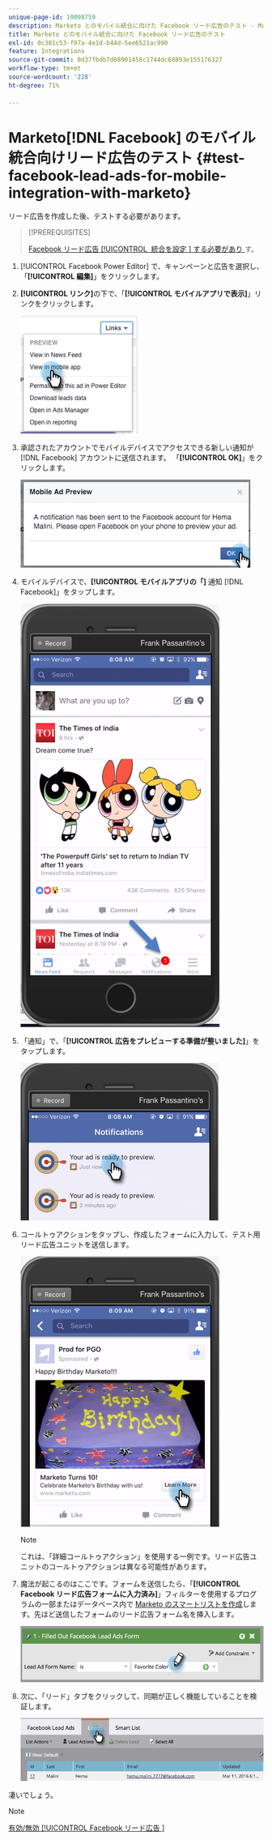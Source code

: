 ```yaml
---
unique-page-id: 10098759
description: Marketo とのモバイル統合に向けた Facebook リード広告のテスト - Marketo ドキュメント - 製品ドキュメント
title: Marketo とのモバイル統合に向けた Facebook リード広告のテスト
exl-id: 0c381c53-f97a-4e1d-b44d-5ee6521ac990
feature: Integrations
source-git-commit: 0d37fbdb7d08901458c1744dc68893e155176327
workflow-type: tm+mt
source-wordcount: '228'
ht-degree: 71%

---
```


# Marketo[!DNL Facebook] のモバイル統合向けリード広告のテスト {#test-facebook-lead-ads-for-mobile-integration-with-marketo}

リード広告を作成した後、テストする必要があります。

>[!PREREQUISITES]
>
>[Facebook リード広告 [!UICONTROL &#x200B; 統合を設定 &#x200B;] する必要があり ](/help/marketo/product-docs/demand-generation/facebook/set-up-facebook-lead-ads.md) す。

1. [!UICONTROL Facebook Power Editor] で、キャンペーンと広告を選択し、「**[!UICONTROL 編集]**」をクリックします。

1. **[!UICONTROL リンク]**&#x200B;の下で、「**[!UICONTROL モバイルアプリで表示]**」リンクをクリックします。

   ![](assets/image2016-5-13-15-3a2-3a38.png)

1. 承認されたアカウントでモバイルデバイスでアクセスできる新しい通知が [!DNL Facebook] アカウントに送信されます。 「**[!UICONTROL OK]**」をクリックします。

   ![](assets/image2016-3-11-8-3a35-3a7.png)

1. モバイルデバイスで、**[!UICONTROL モバイルアプリの「]** 通知 [!DNL Facebook]」をタップします。

   ![](assets/image2016-3-11-8-3a38-3a35.png)

1. 「通知」で、「**[!UICONTROL 広告をプレビューする準備が整いました]**」をタップします。

   ![](assets/image2016-3-11-8-3a41-3a59.png)

1. コールトゥアクションをタップし、作成したフォームに入力して、テスト用リード広告ユニットを送信します。

   ![](assets/image2016-3-11-8-3a52-3a20.png)

   >[!NOTE]
   >
   >これは、「詳細コールトゥアクション」を使用する一例です。リード広告ユニットのコールトゥアクションは異なる可能性があります。

1. 魔法が起こるのはここです。フォームを送信したら、「**[!UICONTROL Facebook リード広告フォームに入力済み]**」フィルターを使用するプログラムの一部またはデータベース内で [Marketo のスマートリストを作成](/help/marketo/product-docs/core-marketo-concepts/smart-lists-and-static-lists/creating-a-smart-list/create-a-smart-list.md)します。先ほど送信したフォームのリード広告フォーム名を挿入します。

   ![](assets/image2016-3-11-8-3a59-3a34.png)

1. 次に、「リード」タブをクリックして、同期が正しく機能していることを検証します。

   ![](assets/image2016-3-11-15-3a27-3a54.png)

凄いでしょう。

>[!NOTE]
>
>[ 有効/無効 [!UICONTROL Facebook リード広告 &#x200B;]](/help/marketo/product-docs/demand-generation/facebook/set-up-facebook-lead-ads.md)
